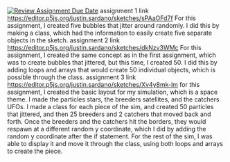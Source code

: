 [![Review Assignment Due Date](https://classroom.github.com/assets/deadline-readme-button-24ddc0f5d75046c5622901739e7c5dd533143b0c8e959d652212380cedb1ea36.svg)](https://classroom.github.com/a/pJv4oXRo)
assignment 1 link https://editor.p5js.org/justin.sardano/sketches/sPAaOFd7f For this assignment, I created five bubbles that jitter around randomly. I did this by making a class, which had the information to easily create five separate objects in the sketch. 
assignment 2 link https://editor.p5js.org/justin.sardano/sketches/dkNzv3WMc For this assignment, I created the same concept as in the first assignment, which was to create bubbles that jittered, but this time, I created 50. I did this by adding loops and arrays that would create 50 individual objects, which is possible through the class. 
assignment 3 link https://editor.p5js.org/justin.sardano/sketches/Xv4y8mk-lm for this assignment, I created the basic layout for my simulation, which is a space theme. I made the particles stars, the breeders satellites, and the catchers UFOs. I made a class for each piece of the sim, and created 50 particles that jittered, and then 25 breeders and 2 catchers that moved back and forth. Once the breeders and the catchers hit the borders, they would respawn at a different random y coordinate, which I did by adding the random y coordinate after the if statement. For the rest of the sim, I was able to display it and move it through the class, using both loops and arrays to create the piece.   
